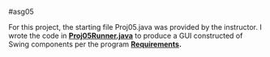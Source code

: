 #asg05

For this project, the starting file Proj05.java was provided by the instructor. I wrote the code in **[Proj05Runner.java](Proj05Runner.java)** to produce a GUI constructed of Swing components per the program **[Requirements](Requirements.md).**
